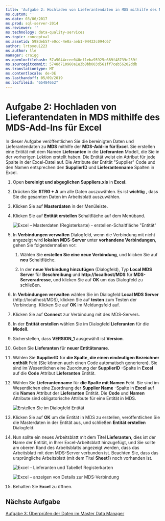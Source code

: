 ```yaml
---
title: 'Aufgabe 2: Hochladen von Lieferantendaten in MDS mithilfe des MDS-Add-in für Excel | Microsoft-Dokumentation'
ms.custom: ''
ms.date: 03/06/2017
ms.prod: sql-server-2014
ms.reviewer: ''
ms.technology: data-quality-services
ms.topic: conceptual
ms.assetid: 598deb57-e0cc-4e0a-aeb1-94432c094c67
author: lrtoyou1223
ms.author: lle
manager: craigg
ms.openlocfilehash: 57a5044ccee040ef1eba95925c689f48739c259f
ms.sourcegitcommit: 5748d710960a1e3b8bb003d561ff7ceb56202ddb
ms.translationtype: MT
ms.contentlocale: de-DE
ms.lasthandoff: 05/09/2019
ms.locfileid: "65484662"
---
```

# <a name="task-2-uploading-supplier-data-to-mds-using-mds-add-in-for-excel"></a>Aufgabe 2: Hochladen von Lieferantendaten in MDS mithilfe des MDS-Add-Ins für Excel
  In dieser Aufgabe veröffentlichen Sie die bereinigten Daten und Lieferantendaten zu **MDS** mithilfe der **MDS-Add-in für Excel**. Sie erstellen eine Entität mit dem Namen **Lieferanten** in die **Lieferanten** Modell, die Sie in der vorherigen Lektion erstellt haben. Die Entität weist ein Attribut für jede Spalte in der Excel-Datei auf. Die Attribute der Entität "Supplier" Code und den Namen entsprechen den **SupplierID** und **Lieferantenname** Spalten in Excel.  
  
1.  Open **bereinigt und abgeglichen Suppliers.xls** in **Excel**.  
  
2.  Drücken Sie **STRG + A** um alle Daten auszuwählen. Es ist **wichtig** , dass Sie die gesamten Daten im Arbeitsblatt auszuwählen.  
  
3.  Klicken Sie auf **Masterdaten** in der Menüleiste.  
  
4.  Klicken Sie auf **Entität erstellen** Schaltfläche auf dem Menüband.  
  
     ![Excel – Masterdaten (Registerkarte) - erstellen-Schaltfläche "Entität"](../../2014/tutorials/media/et-ulingsdtomdsusingmdsaddinforexcel-01.jpg "Excel – Masterdaten (Registerkarte) - Entity-Schaltfläche \"erstellen\"")  
  
5.  In **Verbindungen verwalten** Dialogfeld, wenn die Verbindung mit nicht angezeigt wird **lokalen MDS-Server** unter **vorhandene Verbindungen**, gehen Sie folgendermaßen vor:  
  
    1.  Wählen Sie **erstellen Sie eine neue Verbindung**, und klicken Sie auf **neu** Schaltfläche.  
  
    2.  In der **neue Verbindung hinzufügen** (Dialogfeld), Typ **Local MDS Server** für **Beschreibung** und **http://localhost/MDS** für  **MDS-Serveradresse**, und klicken Sie auf **OK** um das Dialogfeld zu schließen.  
  
6.  In **Verbindungen verwalten** wählen Sie im Dialogfeld **Local MDS Server** (http://localhost/MDS), klicken Sie auf **testen** zum Testen der Verbindung. Klicken Sie auf **OK** im Meldungsfeld auf.  
  
7.  Klicken Sie auf **Connect** zur Verbindung mit des MDS-Servers.  
  
8.  In der **Entität erstellen** wählen Sie im Dialogfeld **Lieferanten** für die **Modell**.  
  
9. Sicherstellen, dass **VERSION_1** ausgewählt ist **Version**.  
  
10. Geben Sie **Lieferanten** für **neuer Entitätsname**.  
  
11. Wählen Sie **SupplierID** für **die Spalte, die einen eindeutigen Bezeichner enthält** Feld (Sie können auch einen Code automatisch generieren). Sie sind im Wesentlichen eine Zuordnung der **SupplierID** -Spalte in **Excel** auf die **Code** Attribut **Lieferanten** Entität.  
  
12. Wählen Sie **Lieferantenname** für **die Spalte mit Namen** Feld. Sie sind im Wesentlichen eine Zuordnung der **Supplier Name** -Spalte in **Excel** auf die **Namen** Attribut der **Lieferanten** Entität. Die **Code** und **Namen** Attribute sind obligatorische Attribute für eine Entität in MDS.  
  
     ![Erstellen Sie im Dialogfeld Entität](../../2014/tutorials/media/et-ulingsdtomdsusingmdsaddinforexcel-02.jpg "erstellen Entität (Dialogfeld)")  
  
13. Klicken Sie auf **OK** um die Entität in MDS zu erstellen, veröffentlichen Sie die Masterdaten in der Entität aus, und schließen **Entität erstellen** Dialogfeld.  
  
14. Nun sollte ein neues Arbeitsblatt mit dem Titel **Lieferanten**, dies ist der Name der Entität, in Ihrer Excel-Arbeitsblatt hinzugefügt, und Sie sollte am oberen Rand des Arbeitsblatts angezeigt werden, dass das Arbeitsblatt mit dem MDS-Server verbunden ist. Beachten Sie, dass das ursprüngliche Arbeitsblatt (mit dem Titel **Sheet1**) noch vorhanden ist.  
  
     ![Excel – Lieferanten und Tabelle1 Registerkarten](../../2014/tutorials/media/et-ulingsdtomdsusingmdsaddinforexcel-03.jpg "Excel – Lieferanten und Tabelle1-Registerkarten")  
  
     ![Excel – anzeigen von Details zur MDS-Verbindung](../../2014/tutorials/media/et-ulingsdtomdsusingmdsaddinforexcel-04.jpg "Excel – anzeigen von Details zur MDS-Verbindung")  
  
15. Behalten Sie **Excel** zu öffnen.  
  
## <a name="next-task"></a>Nächste Aufgabe  
 [Aufgabe 3: Überprüfen der Daten im Master Data Manager](../../2014/tutorials/task-3-verifying-the-data-in-master-data-manager.md)  
  
  
